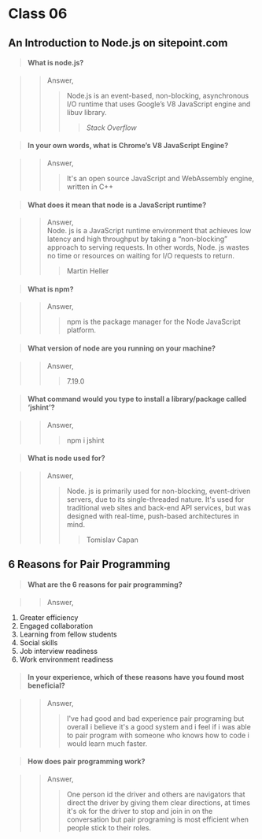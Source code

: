 # **Class 06**  

## **An Introduction to Node.js on sitepoint.com**  

>#### What is node.js?

>>Answer,  
>>>Node.js is an event-based, non-blocking, asynchronous I/O runtime that uses Google’s V8 JavaScript engine and libuv library.  
>>>> <cite>Stack Overflow</cite>

>#### In your own words, what is Chrome’s V8 JavaScript Engine? 

>>Answer,  
>>>It's an open source JavaScript and WebAssembly engine, written in C++ 



>#### What does it mean that node is a JavaScript runtime?

>>Answer,    
>>Node. js is a JavaScript runtime environment that achieves low latency and high throughput by taking a “non-blocking” approach to serving requests. In other words, Node. js wastes no time or resources on waiting for I/O requests to return.
>>>Martin Heller

>#### What is npm?

>>Answer,  
>>>npm is the package manager for the Node JavaScript platform.

>#### What version of node are you running on your machine?

>>Answer,  
>>>7.19.0

>#### What command would you type to install a library/package called ‘jshint’?

>>Answer,  
>>>npm i jshint

>#### What is node used for?

>>Answer,  
>>>Node. js is primarily used for non-blocking, event-driven servers, due to its single-threaded nature. It's used for traditional web sites and back-end API services, but was designed with real-time, push-based architectures in mind.  
>>>>Tomislav Capan

## **6 Reasons for Pair Programming**  

>#### What are the 6 reasons for pair programming?

>>Answer,  
1. Greater efficiency  
1. Engaged collaboration
1. Learning from fellow students
1. Social skills  
1. Job interview readiness  
1. Work environment readiness



>#### In your experience, which of these reasons have you found most beneficial?

>>Answer,  
>>>I've had good and bad experience pair programing but overall i believe it's a good system and i feel if i was able to pair program with someone who knows how to code i would learn much faster.

>#### How does pair programming work?

>>Answer,  
>>>One person id the driver and others are navigators that direct the driver by giving them clear directions, at times it's ok for the driver to stop and join in on the conversation but pair programing is most efficient when people stick to their roles.

